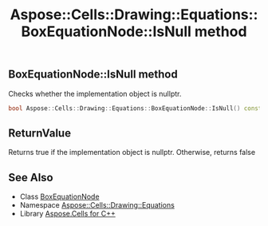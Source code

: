 ﻿---
title: Aspose::Cells::Drawing::Equations::BoxEquationNode::IsNull method
linktitle: IsNull
second_title: Aspose.Cells for C++ API Reference
description: 'Aspose::Cells::Drawing::Equations::BoxEquationNode::IsNull method. Checks whether the implementation object is nullptr in C++.'
type: docs
weight: 500
url: /cpp/aspose.cells.drawing.equations/boxequationnode/isnull/
---
## BoxEquationNode::IsNull method


Checks whether the implementation object is nullptr.

```cpp
bool Aspose::Cells::Drawing::Equations::BoxEquationNode::IsNull() const
```


## ReturnValue

Returns true if the implementation object is nullptr. Otherwise, returns false

## See Also

* Class [BoxEquationNode](../)
* Namespace [Aspose::Cells::Drawing::Equations](../../)
* Library [Aspose.Cells for C++](../../../)

